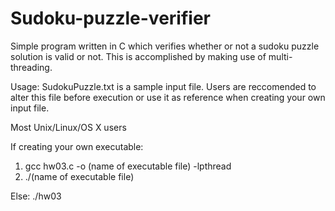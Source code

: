 # Sudoku-puzzle-verifier
Simple program written in C which verifies whether or not a sudoku puzzle solution is valid or not.
This is accomplished by making use of multi-threading.

Usage: SudokuPuzzle.txt is a sample input file. Users are reccomended to alter this file before execution or use it as reference when creating your own input file.

Most Unix/Linux/OS X users

If creating your own executable:

1. gcc hw03.c -o (name of executable file) -lpthread
2. ./(name of executable file)

Else:
  ./hw03
